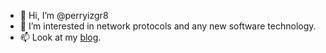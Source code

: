 - 👋 Hi, I’m @perryizgr8
- 👀 I’m interested in network protocols and any new software technology.
- 📫 Look at my [blog](http://perryizgr8.github.io/).

<!---
perryizgr8/perryizgr8 is a ✨ special ✨ repository because its `README.md` (this file) appears on your GitHub profile.
You can click the Preview link to take a look at your changes.
--->
